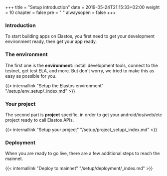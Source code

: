 +++
title = "Setup introduction"
date = 2019-05-24T21:15:33+02:00
weight = 10
chapter = false
pre = "<i class='fa ela-page'></i> "
alwaysopen = false
+++ 

### Introduction

To start building apps on Elastos, you first need to get your development environment ready, then get your app ready.

### The environment

The first one is the **environment**: install development tools, connect to the testnet, get test ELA, and more. But don't worry, we tried to make this as easy as possible for you.

{{< internallink "Setup the Elastos environment" "/setup/env_setup/_index.md" >}}

### Your project

The second part is **project** specific, in order to get your android/ios/web/etc project ready to call Elastos APIs.

{{< internallink "Setup your project" "/setup/project_setup/_index.md" >}}

### Deployment

When you are ready to go live, there are a few additional steps to reach the mainnet. 

{{< internallink "Deploy to mainnet" "/setup/deployment/_index.md" >}}